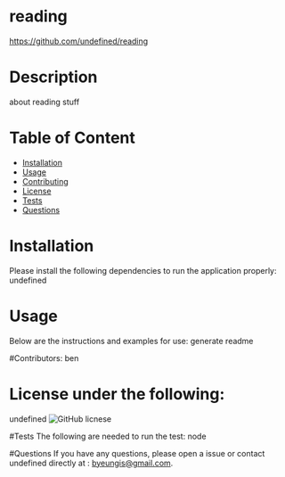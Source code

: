 
# reading
https://github.com/undefined/reading

# Description
about reading stuff

# Table of Content
- [Installation](#installation)
- [Usage](#usage)
- [Contributing](#contributing)
- [License](#license)
- [Tests](#Tests)
- [Questions](#Questions)

# Installation
Please install the following dependencies to run the application properly: 
undefined

# Usage
Below are the instructions and examples for use: 
generate readme

#Contributors:
ben

# License under the following:
 undefined
![GitHub licnese](https://img.shields.io/badge/license-MIT-blue.svg)

#Tests
The following are needed to run the test: node

#Questions
If you have any questions, please open a issue or contact undefined directly at : byeungis@gmail.com.
